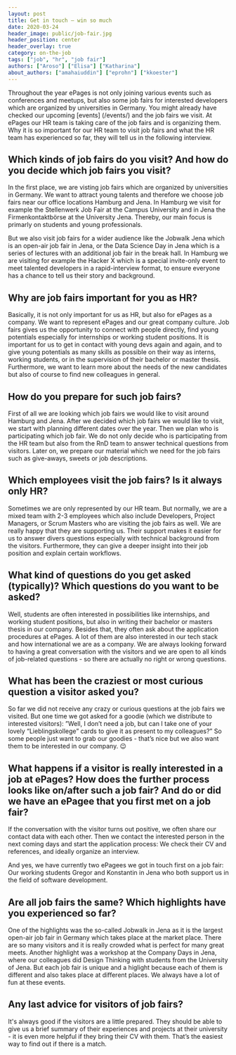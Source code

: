 ```yaml
---
layout: post
title: Get in touch – win so much
date: 2020-03-24
header_image: public/job-fair.jpg
header_position: center
header_overlay: true
category: on-the-job
tags: ["job", "hr", "job fair"]
authors: ["Aroso"] ["Elisa"] ["Katharina"]
about_authors: ["amahaiuddin"] ["eprohn"] ["kkoester"]
---
```


Throughout the year ePages is not only joining various events such as conferences and meetups, but also some job fairs for interested developers which are organized by universities in Germany. You might already have checked our upcoming [events] (/events/) and the job fairs we visit.
At ePages our HR team is taking care of the job fairs and is organizing them. 
Why it is so important for our HR team to visit job fairs and what the HR team has experienced so far, they will tell us in the following interview.

## Which kinds of job fairs do you visit? And how do you decide which job fairs you visit?

In the first place, we are visting job fairs which are organized by universities in Germany.
We want to attract young talents and therefore we choose job fairs near our office locations Hamburg and Jena. 
In Hamburg we visit for example the Stellenwerk Job Fair at the Campus University and in Jena the Firmenkontaktbörse at the University Jena.
Thereby, our main focus is primarly on students and young professionals.

But we also visit job fairs for a wider audience like the Jobwalk Jena which is an open-air job fair in Jena, or the Data Science Day in Jena which is a series of lectures with an additional job fair in the break hall.
In Hamburg we are visiting for example the Hacker X which is a special invite-only event to meet talented developers in a rapid-interview format, to ensure everyone has a chance to tell us their story and background.

## Why are job fairs important for you as HR? 

Basically, it is not only important for us as HR, but also for ePages as a company.
We want to represent ePages and our great company culture.
Job fairs gives us the opportunity to connect with people directly, find young potentials especially for internships or working student positions.
It is important for us to get in contact with young devs again and again, and to give young potentials as many skills as possible on their way as interns, working students, or in the supervision of their bachelor or master thesis.
Furthermore, we want to learn more about the needs of the new candidates but also of course to find new colleagues in general.

## How do you prepare for such job fairs?

First of all we are looking which job fairs we would like to visit around Hamburg and Jena.
After we decided which job fairs we would like to visit, we start with planning different dates over the year. 
Then we plan who is participating which job fair. 
We do not only decide who is participating from the HR team but also from the RnD team to answer technical questions from visitors. 
Later on, we prepare our material which we need for the job fairs such as give-aways, sweets or job descriptions.

## Which employees visit the job fairs? Is it always only HR?

Sometimes we are only represented by our HR team. 
But normally, we are a mixed team with 2-3 employees which also include Developers, Project Managers, or Scrum Masters who are visiting the job fairs as well.
We are really happy that they are supporting us.
Their support makes it easier for us to answer divers questions especially with technical background from the visitors.
Furthermore, they can give a deeper insight into their job position and explain certain workflows.

## What kind of questions do you get asked (typically)? Which questions do you want to be asked?

Well, students are often interested in possibilities like internships, and working student positions, but also in writing their bachelor or masters thesis in our company.
Besides that, they often ask about the application procedures at ePages.
A lot of them are also interested in our tech stack and how international we are as a company. 
We are always looking forward to having a great conversation with the visitors and we are open to all kinds of job-related questions - so there are actually no right or wrong questions.

## What has been the craziest or most curious question a visitor asked you?

So far we did not receive any crazy or curious questions at the job fairs we visited.
But one time we got asked for a goodie (which we distribute to interested visitors): ”Well, I don’t need a job, but can I take one of your lovely “Lieblingskollege” cards to give it as present to my colleagues?”
So some people just want to grab our goodies - that’s nice but we also want them to be interested in our company. 😉

## What happens if a visitor is really interested in a job at ePages? How does the further process looks like on/after such a job fair? And do or did we have an ePagee that you first met on a job fair?

If the conversation with the visitor turns out positive, we often share our contact data with each other. 
Then we contact the interested person in the next coming days and start the application process: We check their CV and references, and ideally organize an interview.

And yes, we have currently two ePagees we got in touch first on a job fair: Our working students Gregor and Konstantin in Jena who both support us in the field of software development.

## Are all job fairs the same? Which highlights have you experienced so far?

One of the highlights was the so-called Jobwalk in Jena as it is the largest open-air job fair in Germany which takes place at the market place.
There are so many visitors and it is really crowded what is perfect for many great meets.
Another highlight was a workshop at the Company Days in Jena, where our colleagues did Design Thinking with students from the University of Jena.
But each job fair is unique and a higlight because each of them is different and also takes place at different places.
We always have a lot of fun at these events.

## Any last advice for visitors of job fairs?

It's always good if the visitors are a little prepared.
They should be able to give us a brief summary of their experiences and projects at their university - it is even more helpful if they bring their CV with them.
That’s the easiest way to find out if there is a match.